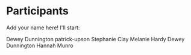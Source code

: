 
# Participants

Add your name here! I'll start:

Dewey Dunnington
patrick-upson
Stephanie Clay
Melanie Hardy
Dewey Dunnington
Hannah Munro
